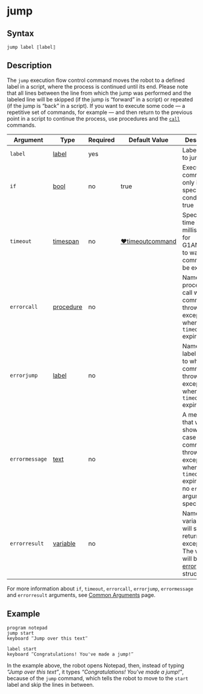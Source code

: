 # jump

## Syntax

```G1ANT
jump label ⟦label⟧
```

## Description

The `jump` execution flow control command moves the robot to a defined label in a script, where the process is continued until its end. Please note that all lines between the line from which the jump was performed and the labeled line will be skipped (if the jump is “forward” in a script) or repeated (if the jump is “back” in a script). If you want to execute some code — a repetitive set of commands, for example — and then return to the previous point in a script to continue the process, use procedures and the  [`call`](https://manual.g1ant.com/link/G1ANT.Addon.Core-1/G1ANT.Addon.Core/Commands/CallCommand.md) commands.

| Argument | Type | Required | Default Value | Description |
| -------- | ---- | -------- | ------------- | ----------- |
|`label`| [label](https://manual.g1ant.com/link/G1ANT.Language/G1ANT.Language/Structures/LabelStructure.md) | yes| | Label name to jump to |
| `if`           | [bool](https://manual.g1ant.com/link/G1ANT.Language/G1ANT.Language/Structures/BooleanStructure.md) | no       | true                                                        | Executes the command only if a specified condition is true   |
| `timeout`      | [timespan](https://manual.g1ant.com/link/G1ANT.Language/G1ANT.Language/Structures/TimeSpanStructure.md) | no       | [♥timeoutcommand](https://manual.g1ant.com/link/G1ANT.Manual/appendices/common-arguments.md) | Specifies time in milliseconds for G1ANT.Robot to wait for the command to be executed |
| `errorcall`    | [procedure](https://manual.g1ant.com/link/G1ANT.Language/G1ANT.Language/Structures/ProcedureStructure.md) | no       |                                                             | Name of a procedure to call when the command throws an exception or when a given `timeout` expires |
| `errorjump`    | [label](https://manual.g1ant.com/link/G1ANT.Language/G1ANT.Language/Structures/LabelStructure.md) | no       |                                                             | Name of the label to jump to when the command throws an exception or when a given `timeout` expires |
| `errormessage` | [text](https://manual.g1ant.com/link/G1ANT.Language/G1ANT.Language/Structures/TextStructure.md) | no       |                                                             | A message that will be shown in case the command throws an exception or when a given `timeout` expires, and no `errorjump` argument is specified |
| `errorresult`  | [variable](https://manual.g1ant.com/link/G1ANT.Language/G1ANT.Language/Structures/VariableStructure.md) | no       |                                                             | Name of a variable that will store the returned exception. The variable will be of [error](https://manual.g1ant.com/link/G1ANT.Language/G1ANT.Language/Structures/ErrorStructure.md) structure  |

For more information about `if`, `timeout`, `errorcall`, `errorjump`, `errormessage` and `errorresult` arguments, see [Common Arguments](https://manual.g1ant.com/link/G1ANT.Manual/appendices/common-arguments.md) page.

## Example

```G1ANT
program notepad
jump start
keyboard ‴Jump over this text‴

label start
keyboard ‴Congratulations! You've made a jump!‴
```

In the example above, the robot opens Notepad, then, instead of typing *“Jump over this text”*, it types *“Congratulations! You've made a jump!”*, because of the `jump` command, which tells the robot to move to the `start` label and skip the lines in between.
